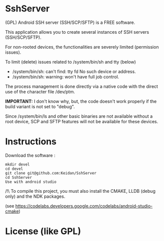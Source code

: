 SshServer
===

(GPL) Android SSH server (SSH/SCP/SFTP) is a FREE software.

This application allows you to create several instances of SSH servers (SSH/SCP/SFTP).

For non-rooted devices, the functionalities are severely limited (permission issues).

To limit (delete) issues related to /system/bin/sh and tty (below)

* /system/bin/sh: can't find: tty fd No such device or address.
* /system/bin/sh: warning: won't have full job control.

The process management is done directly via a native code with the direct use of the character file /dev/ptm.


__IMPORTANT:__ I don't know why, but, the code doesn't work properly if the build variant is not set to "debug".

Since /system/bin/ls and other basic binaries are not available without a root device, 
SCP and SFTP features will not be available for these devices.


Instructions
============


Download the software :

	mkdir devel
	cd devel
	git clone git@github.com:Keidan/SshServer
	cd SshServer
 	Use with android studio

	
/!\ To compile this project, you must also install the CMAKE, LLDB (debug only) and the NDK packages.

(see https://codelabs.developers.google.com/codelabs/android-studio-cmake)

License (like GPL)
==================
